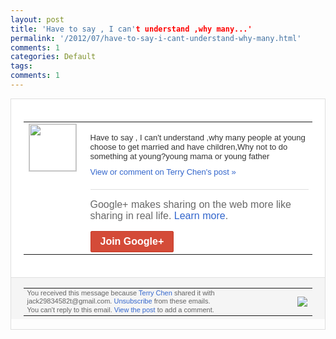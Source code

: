 ```yaml
---
layout: post
title: 'Have to say , I can't understand ,why many...'
permalink: '/2012/07/have-to-say-i-cant-understand-why-many.html'
comments: 1
categories: Default
tags: 
comments: 1
---
```

<div style="border:solid 1px #dfdfdf;color:#686868;font:13px Arial"><div style="background-color:#fff;padding:20px;"><table cellpadding="0" cellspacing="0"><tr><td style="padding-right:15px;vertical-align:top"><a href="https://plus.google.com/_/notifications/emlink?emrecipient=110200756825219614165&amp;emid=COCEzLORprECFeRGcAodrTcAAA&amp;path=%2F108643996575278738906&amp;dt=1342714527551&amp;uob=8"><img height="75" src="https://lh3.googleusercontent.com/-KKRGTyJ5Bl0/AAAAAAAAAAI/AAAAAAAAEEY/jllxqER5dCk/s75-c-k-a/photo.jpg" style="border:solid 1px #cccccc;" width="75"/></a></td><td style="width:578px;color:#333;font:13px Arial;vertical-align:top;"><div style="padding-bottom:10px"><br/>Have to say , I can't understand ,why many people at young choose to get married and have children,Why not to do something at young?young mama or young father</div><a href="https://plus.google.com/_/notifications/emlink?emrecipient=110200756825219614165&amp;emid=COCEzLORprECFeRGcAodrTcAAA&amp;path=%2F108643996575278738906%2Fposts%2FTrwEb3dT6Vu%3Fgpinv%3DAMIXal8eZ7kKNFzcBcjdAphfqcoB8EHAHbQTFB_ZRyLheToC9aKnCGm2QF0ZMilMAXQOqR4bOwV3qN_q9mCKVxPEb9M76e-CoK3foiiOARUprISz0zN4qqo&amp;dt=1342714527551&amp;uob=8" style="color:#3366CC;text-decoration:none;">View or comment on Terry Chen's post »</a><div style="margin-top:20px;border-top:solid 1px #dfdfdf"><div style="padding:15px 0;color:#686868;font:16px Arial;">Google+ makes sharing on the web more like sharing in real life. <a href="http://www.google.com/+/learnmore/" style="color:#3366CC;text-decoration:none;">Learn more</a>.</div><a href="https://plus.google.com/_/notifications/emlink?emrecipient=110200756825219614165&amp;emid=COCEzLORprECFeRGcAodrTcAAA&amp;path=%2F%3Fgpinv%3DAMIXal8eZ7kKNFzcBcjdAphfqcoB8EHAHbQTFB_ZRyLheToC9aKnCGm2QF0ZMilMAXQOqR4bOwV3qN_q9mCKVxPEb9M76e-CoK3foiiOARUprISz0zN4qqo&amp;dt=1342714527551&amp;uob=8" style="display:inline-block;padding:7px 15px;background-color:#d44b38; color:#fff;font-size:16px; font-weight:bold;border-radius:2px;-webkit-border-radius:2px; -moz-border-radius:2px;border:solid 1px #c43b28; white-space:nowrap;text-decoration:none">Join Google+</a></div></td></tr></table></div><div style="border-top:solid 1px #dfdfdf;padding:0 20px; background-color:#f5f5f5"><table cellpadding="0" cellspacing="0" style="height:50px"><tbody><tr><td style="vertical-align:middle;width:100%; color:#636363;font:11px Arial; line-height:120%">You received this message because <a href="https://plus.google.com/_/notifications/emlink?emrecipient=110200756825219614165&amp;emid=COCEzLORprECFeRGcAodrTcAAA&amp;path=%2F108643996575278738906%3Fgpinv%3DAMIXal8eZ7kKNFzcBcjdAphfqcoB8EHAHbQTFB_ZRyLheToC9aKnCGm2QF0ZMilMAXQOqR4bOwV3qN_q9mCKVxPEb9M76e-CoK3foiiOARUprISz0zN4qqo&amp;dt=1342714527551&amp;uob=8" style="color:#3366CC;text-decoration:none;">Terry Chen</a> shared it with jack29834582t@gmail.com. <a href="https://plus.google.com/_/notifications/emlink?emrecipient=110200756825219614165&amp;emid=COCEzLORprECFeRGcAodrTcAAA&amp;path=%2F_%2Fnonplus%2Femailsettings%3Fgpinv%3DAMIXal8eZ7kKNFzcBcjdAphfqcoB8EHAHbQTFB_ZRyLheToC9aKnCGm2QF0ZMilMAXQOqR4bOwV3qN_q9mCKVxPEb9M76e-CoK3foiiOARUprISz0zN4qqo%26est%3DADH5u8WdqNez9pPJiK-ZPMFbKvu2X2-F6JjsGwW_C6mLhn8f5sjkp9PlGkqW1Schx-QJ_x1Z2oFXnqYzYDZHEbdPJDyIayfqOlxf6bqKuRBx3vKeSBOKGsjkLm9Kx2POfTpQZBRYkYyoxr5zM086hn0tIuYVzWOJZQ&amp;dt=1342714527551&amp;uob=8" style="color:#3366CC;text-decoration:none;">Unsubscribe</a> from these emails.<br/>You can't reply to this email. <a href="https://plus.google.com/_/notifications/emlink?emrecipient=110200756825219614165&amp;emid=COCEzLORprECFeRGcAodrTcAAA&amp;path=%2F108643996575278738906%2Fposts%2FTrwEb3dT6Vu%3Fgpinv%3DAMIXal8eZ7kKNFzcBcjdAphfqcoB8EHAHbQTFB_ZRyLheToC9aKnCGm2QF0ZMilMAXQOqR4bOwV3qN_q9mCKVxPEb9M76e-CoK3foiiOARUprISz0zN4qqo&amp;dt=1342714527551&amp;uob=8" style="color:#3366CC;text-decoration:none;">View the post</a> to add a comment.<br/></td><td><img src="https://ssl.gstatic.com/s2/oz/images/notifications/logo/google-plus-6617a72bb36cc548861652780c9e6ff1.png"/></td></tr></tbody></table></div></div>